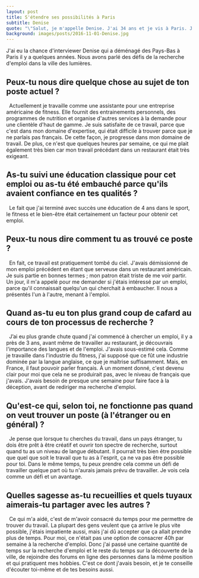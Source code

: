 ```yaml
---
layout: post
title: S'étendre ses possibilités à Paris
subtitle: Denise
quote: "\"Salut, je m'appelle Denise. J'ai 34 ans et je vis à Paris. J'ai déménagé ici des Pays-Bas après que mon compagnon a obtenu une grande opportunité pour une étude de post doc. Après beaucoup de considération, nous avons décidé d'accepter et d'emballer toutes nos affaires afin de vivre dans la ville de l'amour et les lumières. J'ai décidé de relever ce défi et de voir ce que Paris m'avait à offrir. J'aime courir, pratiquer la fitness en groupe, tricoter, coudre et autres projets de bricolages.\""
background: images/posts/2016-11-01-Denise.jpg
---
```


J'ai eu la chance d'interviewer Denise qui a déménagé des Pays-Bas à Paris il y a quelques années. Nous avons parlé des défis de la recherche d'emploi dans la ville des lumières.
 
## Peux-tu nous dire quelque chose au sujet de ton poste actuel ?
 
Actuellement je travaille comme une assistante pour une entreprise américaine de fitness. Elle fournit des entrainements personnels, des programmes de nutrition et organise d'autres services à la demande pour une clientèle d'haut de gamme. Je suis satisfaite de ce travail, parce que c'est dans mon domaine d'expertise, qui était difficile à trouver parce que je ne parlais pas français. De cette façon, je progresse dans mon domaine de travail. De plus, ce n'est que quelques heures par semaine, ce qui me plait également très bien car mon travail précédant dans un restaurant était très exigeant.
 
## As-tu suivi une éducation classique pour cet emploi ou as-tu été embauché parce qu'ils avaient confiance en tes qualités ?
 
Le fait que j'ai terminé avec succès une éducation de 4 ans dans le sport, le fitness et le bien-être était certainement un facteur pour obtenir cet emploi.
 
## Peux-tu nous dire comment tu as trouvé ce poste ?
 
En fait, ce travail est pratiquement tombé du ciel. J'avais démissionné de mon emploi précédent en étant que serveuse dans un restaurant américain. Je suis partie en bonnes termes ; mon patron était triste de me voir partir. Un jour, il m'a appelé pour me demander si j'étais intéressé par un emploi, parce qu'il connaissait quelqu'un qui cherchait à embaucher. Il nous a présentés l'un à l'autre, menant à l'emploi.
 
## Quand as-tu eu ton plus grand coup de cafard au cours de ton processus de recherche ?
 
J’ai eu plus grande chute quand j'ai commencé à chercher un emploi, il y a près de 3 ans, avant même de travailler au restaurant, je découvrais l'importance des langues et de l'emploi. J'avais sous-estimé cela. Comme je travaille dans l'industrie du fitness, j'ai supposé que ce fût une industrie dominée par la langue anglaise, ce que je maîtrise suffisamment. Mais, en France, il faut pouvoir parler français. À un moment donné, c'est devenu clair pour moi que cela ne se produirait pas, avec le niveau de français que j'avais. J'avais besoin de presque une semaine pour faire face à la déception, avant de rediriger ma recherche d'emploi.
 
## Qu'est-ce qui, selon toi, ne fonctionne pas quand on veut trouver un poste (à l'étranger ou en général) ?
 
Je pense que lorsque tu cherches du travail, dans un pays étranger, tu dois être prêt à être créatif et ouvrir ton spectre de recherche, surtout quand tu as un niveau de langue débutant. Il pourrait très bien être possible que quel que soit le travail que tu as à l'esprit, ça ne va pas être possible pour toi.
Dans le même temps, tu peux prendre cela comme un défi de travailler quelque part où tu n'aurais jamais prévu de travailler. Je vois cela comme un défi et un avantage.
 
## Quelles sagesse as-tu recueillies et quels tuyaux aimerais-tu partager avec les autres ?
 
Ce qui m'a aidé, c'est de m'avoir consacré du temps pour me permettre de trouver du travail. La plupart des gens veulent que ça arrive le plus vite possible, j'étais impatiente aussi, mais j'ai dû accepter que ça allait prendre plus de temps. Pour moi, ce n'était pas une option de consacrer 40h par semaine à la recherche d'emploi. Donc j'ai passé une certaine quantité de temps sur la recherche d'emploi et le reste du temps sur la découverte de la ville, de rejoindre des forums en ligne des personnes dans la même position et qui pratiquent mes hobbies. C'est ce dont j'avais besoin, et je te conseille d'écouter toi-même et de tes besoins aussi.
 
